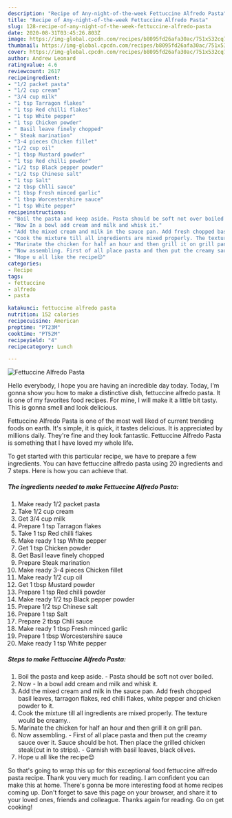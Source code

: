 ```yaml
---
description: "Recipe of Any-night-of-the-week Fettuccine Alfredo Pasta"
title: "Recipe of Any-night-of-the-week Fettuccine Alfredo Pasta"
slug: 128-recipe-of-any-night-of-the-week-fettuccine-alfredo-pasta
date: 2020-08-31T03:45:26.803Z
image: https://img-global.cpcdn.com/recipes/b8095fd26afa30ac/751x532cq70/fettuccine-alfredo-pasta-recipe-main-photo.jpg
thumbnail: https://img-global.cpcdn.com/recipes/b8095fd26afa30ac/751x532cq70/fettuccine-alfredo-pasta-recipe-main-photo.jpg
cover: https://img-global.cpcdn.com/recipes/b8095fd26afa30ac/751x532cq70/fettuccine-alfredo-pasta-recipe-main-photo.jpg
author: Andrew Leonard
ratingvalue: 4.6
reviewcount: 2617
recipeingredient:
- "1/2 packet pasta"
- "1/2 cup cream"
- "3/4 cup milk"
- "1 tsp Tarragon flakes"
- "1 tsp Red chilli flakes"
- "1 tsp White pepper"
- "1 tsp Chicken powder"
- " Basil leave finely chopped"
- " Steak marination"
- "3-4 pieces Chicken fillet"
- "1/2 cup oil"
- "1 tbsp Mustard powder"
- "1 tsp Red chilli powder"
- "1/2 tsp Black pepper powder"
- "1/2 tsp Chinese salt"
- "1 tsp Salt"
- "2 tbsp Chlli sauce"
- "1 tbsp Fresh minced garlic"
- "1 tbsp Worcestershire sauce"
- "1 tsp White pepper"
recipeinstructions:
- "Boil the pasta and keep aside. Pasta should be soft not over boiled."
- "Now In a bowl add cream and milk and whisk it."
- "Add the mixed cream and milk in the sauce pan. Add fresh chopped basil leaves, tarragon flakes, red chilli flakes, white pepper and chicken powder to it."
- "Cook the mixture till all ingredients are mixed properly. The texture would be creamy.."
- "Marinate the chicken for half an hour and then grill it on grill pan."
- "Now assembling. First of all place pasta and then put the creamy sauce over it. Sauce should be hot. Then place the grilled chicken steak(cut in to strips). Garnish with basil leaves, black olives."
- "Hope u all like the recipe😊"
categories:
- Recipe
tags:
- fettuccine
- alfredo
- pasta

katakunci: fettuccine alfredo pasta 
nutrition: 152 calories
recipecuisine: American
preptime: "PT23M"
cooktime: "PT52M"
recipeyield: "4"
recipecategory: Lunch

---
```



![Fettuccine Alfredo Pasta](https://img-global.cpcdn.com/recipes/b8095fd26afa30ac/751x532cq70/fettuccine-alfredo-pasta-recipe-main-photo.jpg)

Hello everybody, I hope you are having an incredible day today. Today, I'm gonna show you how to make a distinctive dish, fettuccine alfredo pasta. It is one of my favorites food recipes. For mine, I will make it a little bit tasty. This is gonna smell and look delicious.

Fettuccine Alfredo Pasta is one of the most well liked of current trending foods on earth. It's simple, it is quick, it tastes delicious. It is appreciated by millions daily. They're fine and they look fantastic. Fettuccine Alfredo Pasta is something that I have loved my whole life.




To get started with this particular recipe, we have to prepare a few ingredients. You can have fettuccine alfredo pasta using 20 ingredients and 7 steps. Here is how you can achieve that.

<!--inarticleads1-->

##### The ingredients needed to make Fettuccine Alfredo Pasta:

1. Make ready 1/2 packet pasta
1. Take 1/2 cup cream
1. Get 3/4 cup milk
1. Prepare 1 tsp Tarragon flakes
1. Take 1 tsp Red chilli flakes
1. Make ready 1 tsp White pepper
1. Get 1 tsp Chicken powder
1. Get  Basil leave finely chopped
1. Prepare  Steak marination
1. Make ready 3-4 pieces Chicken fillet
1. Make ready 1/2 cup oil
1. Get 1 tbsp Mustard powder
1. Prepare 1 tsp Red chilli powder
1. Make ready 1/2 tsp Black pepper powder
1. Prepare 1/2 tsp Chinese salt
1. Prepare 1 tsp Salt
1. Prepare 2 tbsp Chlli sauce
1. Make ready 1 tbsp Fresh minced garlic
1. Prepare 1 tbsp Worcestershire sauce
1. Make ready 1 tsp White pepper




<!--inarticleads2-->

##### Steps to make Fettuccine Alfredo Pasta:

1. Boil the pasta and keep aside. - Pasta should be soft not over boiled.
1. Now - In a bowl add cream and milk and whisk it.
1. Add the mixed cream and milk in the sauce pan. Add fresh chopped basil leaves, tarragon flakes, red chilli flakes, white pepper and chicken powder to it.
1. Cook the mixture till all ingredients are mixed properly. The texture would be creamy..
1. Marinate the chicken for half an hour and then grill it on grill pan.
1. Now assembling. - First of all place pasta and then put the creamy sauce over it. Sauce should be hot. Then place the grilled chicken steak(cut in to strips). - Garnish with basil leaves, black olives.
1. Hope u all like the recipe😊




So that's going to wrap this up for this exceptional food fettuccine alfredo pasta recipe. Thank you very much for reading. I am confident you can make this at home. There's gonna be more interesting food at home recipes coming up. Don't forget to save this page on your browser, and share it to your loved ones, friends and colleague. Thanks again for reading. Go on get cooking!
